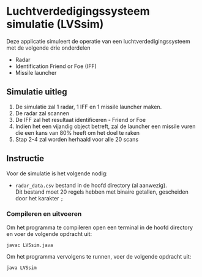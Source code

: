 # Luchtverdedigingssysteem simulatie (LVSsim)
Deze applicatie simuleert de operatie van een luchtverdedigingssysteem met de volgende drie onderdelen

- Radar
- Identification Friend or Foe (IFF)
- Missile launcher

## Simulatie uitleg
1. De simulatie zal 1 radar, 1 IFF en 1 missile launcher maken.
2. De radar zal scannen
3. De IFF zal het resultaat identificeren - Friend or Foe
4. Indien het een vijandig object betreft, zal de launcher een missile vuren die een kans van 80% heeft om het doel te raken
5. Stap 2-4 zal worden herhaald voor alle 20 scans

## Instructie
Voor de simulatie is het volgende nodig:
- `radar_data.csv` bestand in de hoofd directory (al aanwezig).\
Dit bestand moet 20 regels hebben met binaire getallen, gescheiden door het karakter `;`

### Compileren en uitvoeren
Om het programma te compileren open een terminal in de hoofd directory en voer de volgende opdracht uit:
```
javac LVSsim.java
```

Om het programma vervolgens te runnen, voer de volgende opdracht uit:
```
java LVSsim
```

